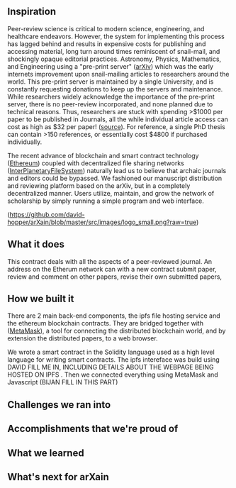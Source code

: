 ## Inspiration
Peer-review science is critical to modern science, engineering, and healthcare endeavors. 
However, the system for implementing this process has lagged behind and results 
in expensive costs for publishing and accessing material, long turn around times 
reminiscent of snail-mail, and shockingly opaque editorial practices. Astronomy, 
Physics, Mathematics, and Engineering using a "pre-print server" ([arXiv](https://arxiv.org)) 
which was the early internets improvement upon snail-mailing articles 
to researchers around the world. This pre-print server is maintained 
by a single University, and is constantly requesting donations to keep up the 
servers and maintenance. While researchers widely acknowledge the importance of 
the pre-print server, there is no peer-review incorporated, and none planned 
due to technical reasons. Thus, researchers are stuck with spending >$1000 per 
paper to be published in Journals, all the while individual article access 
can cost as high as $32 per paper! 
([source](https://www.nature.com/subscriptions/purchasing.html)). For reference, 
a single PhD thesis can contain >150 references, or essentially cost $4800 if purchased individually.

The recent advance of blockchain and smart contract technology 
([Ethereum](https://www.ethereum.org/)) coupled with decentralized 
file sharing networks ([InterPlanetaryFileSystem](https://ipfs.io)) 
naturally lead us to believe that archaic journals and editors could 
be bypassed. We fashioned our manuscript distribution and reviewing 
platform based on the arXiv, but in a completely decentralized manner. 
Users utilize, maintain, and grow the network of scholarship by simply running a simple program and web interface.

(https://github.com/david-hopper/arXain/blob/master/src/images/logo_small.png?raw=true)

## What it does

This contract deals with all the 
aspects of a peer-reviewed journal. An address on the Etherum 
network can with a new contract submit paper, review and  comment on other papers, revise their own submitted papers, 


## How we built it
There are 2 main back-end components, the ipfs file hosting service 
and the ethereum blockchain contracts. They are bridged together 
with ([MetaMask](https://metamask.io/)), a tool for connecting 
the distributed blockchain world, and by extension the distributed 
papers, to a web browser. 
 
We wrote a smart contract in the Solidity language used as a high level 
language for writing smart contracts. The ipfs intereface was build using 
DAVID FILL ME IN, INCLUDING DETAILS ABOUT THE WEBPAGE BEING HOSTED ON IPFS
. Then we connected everything using MetaMask and Javascript (BIJAN FILL IN THIS PART)

## Challenges we ran into

## Accomplishments that we're proud of

## What we learned

## What's next for arXain
